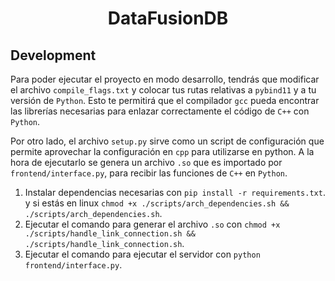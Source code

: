<h1 align="center">DataFusionDB</h1>

## Development
Para poder ejecutar el proyecto en modo desarrollo, tendrás que modificar el archivo `compile_flags.txt` y colocar tus rutas relativas a `pybind11` y a tu versión de `Python`. Esto te permitirá que el compilador `gcc` pueda encontrar las librerías necesarias para enlazar correctamente el código de `C++` con `Python`.

Por otro lado, el archivo `setup.py` sirve como un script de configuración que permite aprovechar la configuración en `cpp` para utilizarse en python. A la hora de ejecutarlo se genera un archivo `.so` que es importado por `frontend/interface.py`, para recibir las funciones de `C++` en `Python`.

1. Instalar dependencias necesarias con `pip install -r requirements.txt`. y si estás en linux `chmod +x ./scripts/arch_dependencies.sh && ./scripts/arch_dependencies.sh`.
2. Ejecutar el comando para generar el archivo `.so` con `chmod +x ./scripts/handle_link_connection.sh && ./scripts/handle_link_connection.sh`.
3. Ejecutar el comando para ejecutar el servidor con `python frontend/interface.py`.

